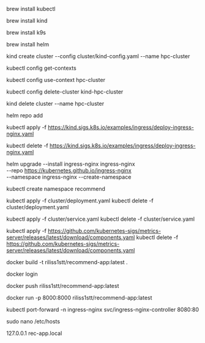 brew install kubectl

brew install kind

brew install k9s

brew install helm

kind create cluster --config cluster/kind-config.yaml --name hpc-cluster

kubectl config get-contexts

kubectl config use-context hpc-cluster

kubectl config delete-cluster kind-hpc-cluster

kind delete cluster --name hpc-cluster

helm repo add

kubectl apply -f https://kind.sigs.k8s.io/examples/ingress/deploy-ingress-nginx.yaml

kubectl delete -f https://kind.sigs.k8s.io/examples/ingress/deploy-ingress-nginx.yaml


helm upgrade --install ingress-nginx ingress-nginx \
  --repo https://kubernetes.github.io/ingress-nginx \
  --namespace ingress-nginx --create-namespace


kubectl create namespace recommend

kubectl apply -f cluster/deployment.yaml
kubectl delete -f cluster/deployment.yaml

kubectl apply -f cluster/service.yaml
kubectl delete -f cluster/service.yaml

kubectl apply -f https://github.com/kubernetes-sigs/metrics-server/releases/latest/download/components.yaml
kubectl delete -f https://github.com/kubernetes-sigs/metrics-server/releases/latest/download/components.yaml

docker build -t riliss1stt/recommend-app:latest .

docker login

docker push riliss1stt/recommend-app:latest

docker run -p 8000:8000 riliss1stt/recommend-app:latest

kubectl port-forward -n ingress-nginx svc/ingress-nginx-controller 8080:80

sudo nano /etc/hosts

127.0.0.1 rec-app.local